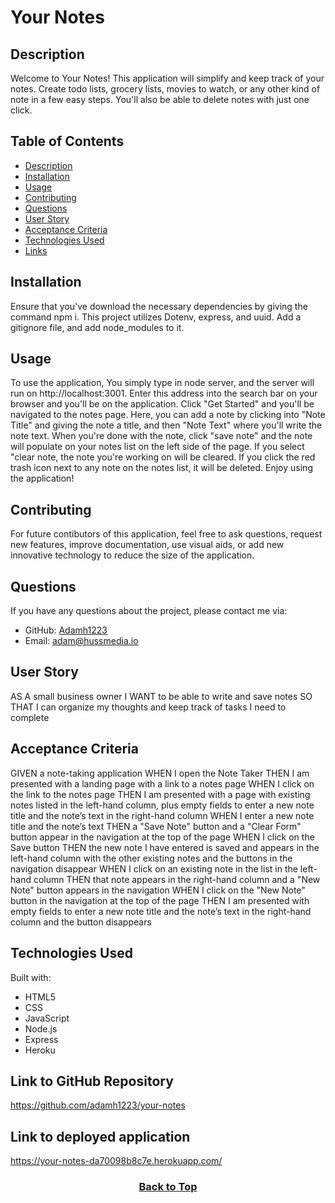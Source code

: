 # Your Notes

## Description

Welcome to Your Notes! This application will simplify and keep track of your notes. Create todo lists, grocery lists, movies to watch, or any other kind of note in a few easy steps. You'll also be able to delete notes with just one click.

## Table of Contents

- [Description](#description)
- [Installation](#installation)
- [Usage](#usage)
- [Contributing](#contributing)
- [Questions](#questions)
- [User Story](#user-story)
- [Acceptance Criteria](#acceptance-criteria)
- [Technologies Used](#technologies-used)
- [Links](#link-to-github-repository)

## Installation

Ensure that you've download the necessary dependencies by giving the command npm i. This project utilizes Dotenv, express, and uuid. Add a gitignore file, and add node_modules to it.

## Usage

To use the application, You simply type in node server, and the server will run on http://localhost:3001. Enter this address into the search bar on your browser and you'll be on the application. Click "Get Started" and you'll be navigated to the notes page. Here, you can add a note by clicking into "Note Title" and giving the note a title, and then "Note Text" where you'll write the note text. When you're done with the note, click "save note" and the note will populate on your notes list on the left side of the page. If you select "clear note, the note you're working on will be cleared. If you click the red trash icon next to any note on the notes list, it will be deleted. Enjoy using the application!

## Contributing

For future contibutors of this application, feel free to ask questions, request new features, improve documentation, use visual aids, or add new innovative technology to reduce the size of the application.

## Questions

If you have any questions about the project, please contact me via:

- GitHub: [Adamh1223](https://github.com/Adamh1223)
- Email: [adam@hussmedia.io](mailto:adam@hussmedia.io)

## User Story

AS A small business owner
I WANT to be able to write and save notes
SO THAT I can organize my thoughts and keep track of tasks I need to complete

## Acceptance Criteria

GIVEN a note-taking application
WHEN I open the Note Taker
THEN I am presented with a landing page with a link to a notes page
WHEN I click on the link to the notes page
THEN I am presented with a page with existing notes listed in the left-hand column, plus empty fields to enter a new note title and the note’s text in the right-hand column
WHEN I enter a new note title and the note’s text
THEN a "Save Note" button and a "Clear Form" button appear in the navigation at the top of the page
WHEN I click on the Save button
THEN the new note I have entered is saved and appears in the left-hand column with the other existing notes and the buttons in the navigation disappear
WHEN I click on an existing note in the list in the left-hand column
THEN that note appears in the right-hand column and a "New Note" button appears in the navigation
WHEN I click on the "New Note" button in the navigation at the top of the page
THEN I am presented with empty fields to enter a new note title and the note’s text in the right-hand column and the button disappears

## Technologies Used

Built with:

- HTML5
- CSS
- JavaScript
- Node.js
- Express
- Heroku

## Link to GitHub Repository

https://github.com/adamh1223/your-notes

## Link to deployed application

https://your-notes-da70098b8c7e.herokuapp.com/

### <p align="center">[Back to Top](#your-notes)</p>
